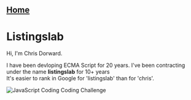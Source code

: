 
## [Home](./index.md)

# Listingslab

Hi, I'm Chris Dorward.  

I have been devloping ECMA Script for 20 years.
I've been contracting under the name __listingslab__ for 10+ years  
It's easier to rank in Google for 'listingslab' than for 'chris'.

![JavaScript Coding Coding Challenge](https://listingslab.io/wp-content/uploads/2019/02/player_twintone.png "Ready Player One?")